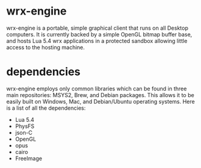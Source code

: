 # wrx-engine
wrx-engine is a portable, simple graphical client that runs on all Desktop computers. It is currently backed by a simple OpenGL bitmap buffer base, and hosts Lua 5.4 wrx applications in a protected sandbox allowing little access to the hosting machine.

# dependencies
wrx-engine employs only common libraries which can be found in three main repositories: MSYS2, Brew, and Debian packages. This allows it to be easily built on Windows, Mac, and Debian/Ubuntu operating systems. Here is a list of all the dependencies:

* Lua 5.4
* PhysFS
* json-C
* OpenGL
* opus
* cairo
* FreeImage